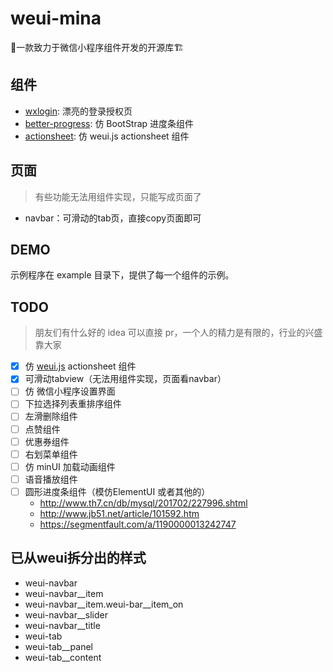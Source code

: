 # weui-mina

💄一款致力于微信小程序组件开发的开源库🏗

## 组件

- [wxlogin](./detail/wxlogin.md): 漂亮的登录授权页
- [better-progress](./detail/better-progress.md): 仿 BootStrap 进度条组件
- [actionsheet](./detail/actionsheet.md): 仿 weui.js actionsheet 组件

## 页面

> 有些功能无法用组件实现，只能写成页面了

- navbar：可滑动的tab页，直接copy页面即可

## DEMO

示例程序在 example 目录下，提供了每一个组件的示例。

## TODO

> 朋友们有什么好的 idea 可以直接 pr，一个人的精力是有限的，行业的兴盛靠大家

- [x] 仿 [weui.js](https://weui.io/weui.js/) actionsheet 组件
- [x] 可滑动tabview（无法用组件实现，页面看navbar）
- [ ] 仿 微信小程序设置界面
- [ ] 下拉选择列表重排序组件
- [ ] 左滑删除组件
- [ ] 点赞组件
- [ ] 优惠券组件
- [ ] 右划菜单组件
- [ ] 仿 minUI 加载动画组件
- [ ] 语音播放组件
- [ ] 圆形进度条组件（模仿ElementUI 或者其他的）
    - http://www.th7.cn/db/mysql/201702/227996.shtml
    - http://www.jb51.net/article/101592.htm
    - https://segmentfault.com/a/1190000013242747

## 已从weui拆分出的样式

- weui-navbar
- weui-navbar__item
- weui-navbar__item.weui-bar__item_on
- weui-navbar__slider
- weui-navbar__title
- weui-tab
- weui-tab__panel
- weui-tab__content
